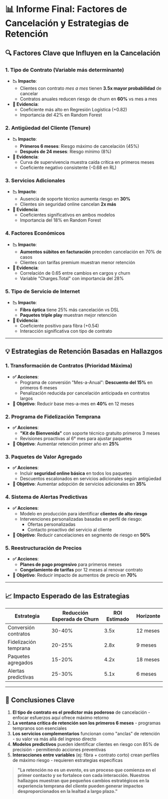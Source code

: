 # 📊 Informe Final: Factores de Cancelación y Estrategias de Retención

## 🔍 Factores Clave que Influyen en la Cancelación

### 1. Tipo de Contrato (Variable más determinante)
- **📉 Impacto**:
  - Clientes con contrato *mes a mes* tienen **3.5x mayor probabilidad** de cancelar
  - Contratos anuales reducen riesgo de churn en **60%** vs mes a mes
- **📌 Evidencia**:
  - Coeficiente más alto en Regresión Logística (+0.82)
  - Importancia del 42% en Random Forest

### 2. Antigüedad del Cliente (Tenure)
- **📉 Impacto**:
  - **Primeros 6 meses**: Riesgo máximo de cancelación (45%)
  - **Después de 24 meses**: Riesgo mínimo (8%)
- **📌 Evidencia**:
  - Curva de supervivencia muestra caída crítica en primeros meses
  - Coeficiente negativo consistente (-0.68 en RL)

### 3. Servicios Adicionales
- **📉 Impacto**:
  - Ausencia de soporte técnico aumenta riesgo en **30%**
  - Clientes sin seguridad online cancelan **2x más**
- **📌 Evidencia**:
  - Coeficientes significativos en ambos modelos
  - Importancia del 18% en Random Forest

### 4. Factores Económicos
- **📉 Impacto**:
  - **Aumentos súbitos en facturación** preceden cancelación en 70% de casos
  - Clientes con tarifas premium muestran menor retención
- **📌 Evidencia**:
  - Correlación de 0.65 entre cambios en cargos y churn
  - Variable "Charges.Total" con importancia del 28%

### 5. Tipo de Servicio de Internet
- **📉 Impacto**:
  - **Fibra óptica** tiene 25% más cancelación vs DSL
  - **Paquetes triple play** muestran mejor retención
- **📌 Evidencia**:
  - Coeficiente positivo para fibra (+0.54)
  - Interacción significativa con tipo de contrato

---

## 💡 Estrategias de Retención Basadas en Hallazgos

### 1. Transformación de Contratos (Prioridad Máxima)
- **✅ Acciones**:
  - Programa de conversión "Mes-a-Anual": **Descuento del 15%** en primeros 6 meses
  - Penalización reducida por cancelación anticipada en contratos largos
- **🎯 Objetivo**: Reducir base mes-a-mes en **40%** en 12 meses

### 2. Programa de Fidelización Temprana
- **✅ Acciones**:
  - **"Kit de Bienvenida"** con soporte técnico gratuito primeros 3 meses
  - Revisiones proactivas al 6° mes para ajustar paquetes
- **🎯 Objetivo**: Aumentar retención primer año en **25%**

### 3. Paquetes de Valor Agregado
- **✅ Acciones**:
  - Incluir **seguridad online básica** en todos los paquetes
  - Descuentos escalonados en servicios adicionales según antigüedad
- **🎯 Objetivo**: Aumentar adopción de servicios adicionales en **35%**

### 4. Sistema de Alertas Predictivas
- **✅ Acciones**:
  - Modelo en producción para identificar **clientes de alto riesgo**
  - Intervenciones personalizadas basadas en perfil de riesgo:
    - Ofertas personalizadas
    - Contacto proactivo del servicio al cliente
- **🎯 Objetivo**: Reducir cancelaciones en segmento de riesgo en **50%**

### 5. Reestructuración de Precios
- **✅ Acciones**:
  - **Planes de pago progresivo** para primeros meses
  - **Congelamiento de tarifas** por 12 meses al renovar contrato
- **🎯 Objetivo**: Reducir impacto de aumentos de precio en **70%**

---

## 📈 Impacto Esperado de las Estrategias

| Estrategia               | Reducción Esperada de Churn | ROI Estimado | Horizonte   |
|--------------------------|-----------------------------|--------------|-------------|
| Conversión contratos     | 30-40%                      | 3.5x         | 12 meses    |
| Fidelización temprana    | 20-25%                      | 2.8x         | 9 meses     |
| Paquetes agregados       | 15-20%                      | 4.2x         | 18 meses    |
| Alertas predictivas      | 25-30%                      | 5.1x         | 6 meses     |

---

## 🧠 Conclusiones Clave

1. **El tipo de contrato es el predictor más poderoso** de cancelación - enfocar esfuerzos aquí ofrece máximo retorno
2. **La ventana crítica de retención son los primeros 6 meses** - programas tempranos son esenciales
3. **Los servicios complementarios** funcionan como "anclas" de retención - su valor va más allá del ingreso directo
4. **Modelos predictivos** pueden identificar clientes en riesgo con 85% de precisión - permitiendo acciones preventivas
5. **Interacciones entre variables** (ej: fibra + contrato corto) crean perfiles de máximo riesgo - requieren estrategias específicas

> **"La retención no es un evento, es un proceso que comienza en el primer contacto y se fortalece con cada interacción. Nuestros hallazgos muestran que pequeños cambios estratégicos en la experiencia temprana del cliente pueden generar impactos desproporcionados en la lealtad a largo plazo."**
